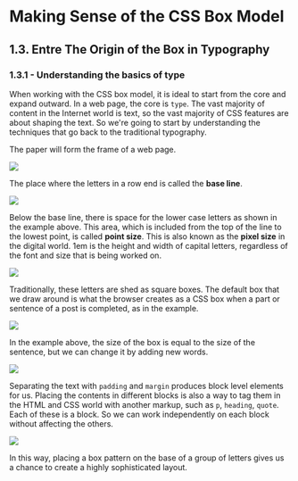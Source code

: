 # Making Sense of the CSS Box Model
## 1.3. Entre The Origin of the Box in Typography
### 1.3.1 - Understanding the basics of type
When working with the CSS box model, it is ideal to start from the core and expand outward. In a web page, the core is `type`. The vast majority of content in the Internet world is text, so the vast majority of CSS features are about shaping the text. So we're going to start by understanding the techniques that go back to the traditional typography.

The paper will form the frame of a web page.

![](http://i67.tinypic.com/2jb3be0.png)

The place where the letters in a row end is called the **base line**.

![](http://i65.tinypic.com/2iiu5pe.png)

Below the base line, there is space for the lower case letters as shown in the example above. This area, which is included from the top of the line to the lowest point, is called **point size**. This is also known as the **pixel size** in the digital world. 1em is the height and width of capital letters, regardless of the font and size that is being worked on.

![](http://i63.tinypic.com/ix5p4k.png)

Traditionally, these letters are shed as square boxes. The default box that we draw around is what the browser creates as a CSS box when a part or sentence of a post is completed, as in the example.

![](http://i65.tinypic.com/2jd0591.png)

In the example above, the size of the box is equal to the size of the sentence, but we can change it by adding new words.

![](http://i64.tinypic.com/fcm14.png)

Separating the text with `padding` and `margin` produces block level elements for us. Placing the contents in different blocks is also a way to tag them in the HTML and CSS world with another markup, such as `p`, `heading`, `quote`. Each of these is a block. So we can work independently on each block without affecting the others.


![](http://i68.tinypic.com/fbfbsy.png)

In this way, placing a box pattern on the base of a group of letters gives us a chance to create a highly sophisticated layout.
